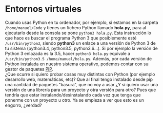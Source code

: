 # Entornos virtuales

Cuando usas Python en tu ordenador, por ejemplo, si estamos en la carpeta `/home/manuel/Code` y tienes un fichero Python llamado **hola.py**, para al ejecutarlo desde la consola se pone `python3 hola.py`. Esta instrucción lo que hace es buscar el programa Python 3 que posiblemente esté `/usr/bin/python3`, siendo **python3** un enlace a una versión de Python 3 de tu sistema (python3.4, python3.5, python3.6...). Si por ejemplo la versión de Python 3 enlazada es la 3.5, hacer `python3 hola.py` equivale a `/usr/bin/python3.5 /home/manuel/hola.py`. Además, por cada versión de Python instalada en nuestro sistema operativo, podemos contar con su gestor de paquetes [PIP](https://pip.pypa.io/en/stable/installing/).  
¿Que ocurre si quiero probar cosas muy distintas con Python (por ejemplo desarrollo web, matemáticas, etc)? Que al final tengo instalado desde pip una cantidad de paquetes "basura", que no voy a usar ¿Y si quiero usar una versión de una librería para un proyecto y otra versión para otro? Pues que tendría que estar instalando/desinstalando cada vez que tenga que ponerme con un proyecto u otro. Ya se empieza a ver que esto es un engorro, ¿verdad?
